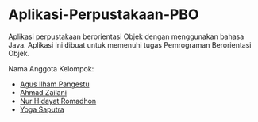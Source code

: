 # Aplikasi-Perpustakaan-PBO
Aplikasi perpustakaan berorientasi Objek dengan menggunakan bahasa Java. Aplikasi ini dibuat untuk memenuhi tugas Pemrograman Berorientasi Objek. 

Nama Anggota Kelompok:
- [Agus Ilham Pangestu](https://github.com/agusilham)
- [Ahmad Zailani](https://github.com/Zailani21)
- [Nur Hidayat Romadhon](https://github.com/dayromadhon)
- [Yoga Saputra](https://github.com/YogaB21)
